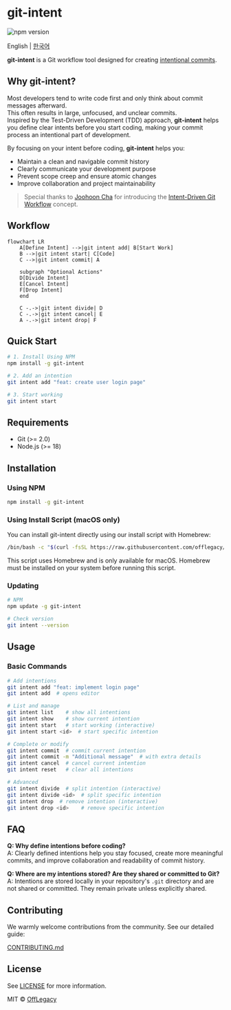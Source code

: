 # git-intent

![npm version](https://img.shields.io/npm/v/git-intent.svg)

English | [한국어](https://github.com/offlegacy/git-intent/blob/main/README.ko.md)

**git-intent** is a Git workflow tool designed for creating [intentional commits](https://intentionalcommits.org/).

## Why git-intent?

Most developers tend to write code first and only think about commit messages afterward.  
This often results in large, unfocused, and unclear commits.  
Inspired by the Test-Driven Development (TDD) approach, **git-intent** helps you define clear intents before you start coding, making your commit process an intentional part of development.

By focusing on your intent before coding, **git-intent** helps you:

- Maintain a clean and navigable commit history
- Clearly communicate your development purpose
- Prevent scope creep and ensure atomic changes
- Improve collaboration and project maintainability

> Special thanks to [Joohoon Cha](https://github.com/jcha0713) for introducing the [Intent-Driven Git Workflow](https://youtu.be/yDRs4Pl1Lq0?feature=shared) concept.

## Workflow

```mermaid
flowchart LR
    A[Define Intent] -->|git intent add| B[Start Work]
    B -->|git intent start| C[Code]
    C -->|git intent commit| A
    
    subgraph "Optional Actions"
    D[Divide Intent]
    E[Cancel Intent]
    F[Drop Intent]
    end
    
    C -.->|git intent divide| D
    C -.->|git intent cancel| E
    A -.->|git intent drop| F
```

## Quick Start

```bash
# 1. Install Using NPM
npm install -g git-intent

# 2. Add an intention
git intent add "feat: create user login page"

# 3. Start working
git intent start
```

## Requirements

- Git (>= 2.0)
- Node.js (>= 18)

## Installation

### Using NPM

```bash
npm install -g git-intent
```

### Using Install Script (macOS only)

You can install git-intent directly using our install script with Homebrew:

```bash
/bin/bash -c "$(curl -fsSL https://raw.githubusercontent.com/offlegacy/git-intent/main/scripts/install.sh)"
```

This script uses Homebrew and is only available for macOS. Homebrew must be installed on your system before running this script.

### Updating

```bash
# NPM
npm update -g git-intent

# Check version
git intent --version
```

## Usage

### Basic Commands

```bash
# Add intentions
git intent add "feat: implement login page"
git intent add  # opens editor

# List and manage
git intent list    # show all intentions
git intent show    # show current intention
git intent start   # start working (interactive)
git intent start <id>  # start specific intention

# Complete or modify
git intent commit  # commit current intention
git intent commit -m "Additional message"  # with extra details
git intent cancel  # cancel current intention
git intent reset   # clear all intentions

# Advanced
git intent divide  # split intention (interactive)
git intent divide <id>  # split specific intention
git intent drop  # remove intention (interactive)
git intent drop <id>    # remove specific intention
```

## FAQ

**Q: Why define intentions before coding?**  
A: Clearly defined intentions help you stay focused, create more meaningful commits, and improve collaboration and readability of commit history.

**Q: Where are my intentions stored? Are they shared or committed to Git?**  
A: Intentions are stored locally in your repository's `.git` directory and are not shared or committed. They remain private unless explicitly shared.

## Contributing

We warmly welcome contributions from the community. See our detailed guide:

[CONTRIBUTING.md](https://github.com/offlegacy/git-intent/blob/main/CONTRIBUTING.md)

## License

See [LICENSE](https://github.com/offlegacy/git-intent/blob/main/LICENSE) for more information.

MIT © [OffLegacy](https://www.offlegacy.org/)
